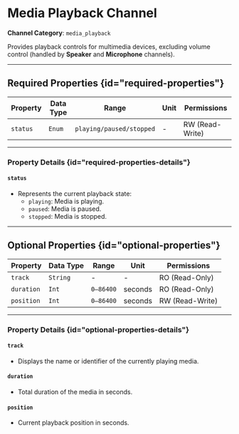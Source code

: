 
# Media Playback Channel

**Channel Category**: `media_playback`

Provides playback controls for multimedia devices, excluding volume control (handled by **Speaker** and **Microphone** channels).

---

## Required Properties {id="required-properties"}

| **Property** | **Data Type** | **Range**                 | **Unit** | **Permissions** |
|--------------|---------------|---------------------------|----------|-----------------|
| `status`     | `Enum`        | `playing/paused/stopped`  | -        | RW (Read-Write) |

---

### Property Details {id="required-properties-details"}

#### `status`

- Represents the current playback state:
    - `playing`: Media is playing.
    - `paused`: Media is paused.
    - `stopped`: Media is stopped.

---

## Optional Properties {id="optional-properties"}

| **Property** | **Data Type** | **Range**    | **Unit** | **Permissions** |
|--------------|---------------|--------------|----------|-----------------|
| `track`      | `String`      | -            | -        | RO (Read-Only)  |
| `duration`   | `Int`         | `0–86400`    | seconds  | RO (Read-Only)  |
| `position`   | `Int`         | `0–86400`    | seconds  | RW (Read-Write) |

---

### Property Details {id="optional-properties-details"}

#### `track`

- Displays the name or identifier of the currently playing media.

#### `duration`

- Total duration of the media in seconds.

#### `position`

- Current playback position in seconds.
